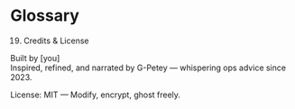 # Glossary

19. Credits & License

Built by [you]  
Inspired, refined, and narrated by G-Petey — whispering ops advice since 2023.

License: MIT — Modify, encrypt, ghost freely.